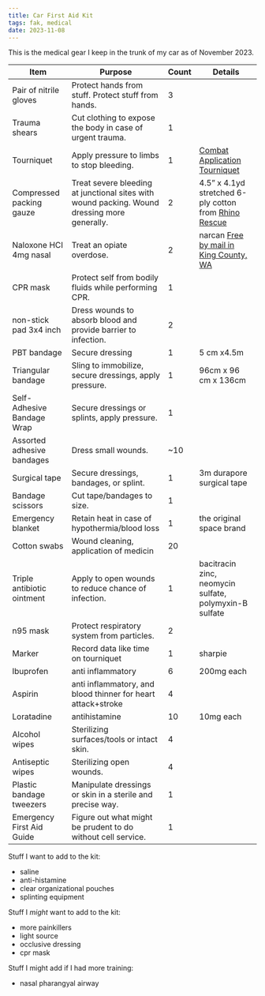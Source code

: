 ```yaml
---
title: Car First Aid Kit
tags: fak, medical
date: 2023-11-08
---
```


This is the medical gear I keep in the trunk of my car as of November 2023.

| Item | Purpose | Count | Details |
| --- | --- | --- | --- |
| Pair of nitrile gloves | Protect hands from stuff. Protect stuff from hands. | 3 |  |
| Trauma shears | Cut clothing to expose the body in case of urgent trauma. | 1 |  |
| Tourniquet | Apply pressure to limbs to stop bleeding. | 1 | [Combat Application Tourniquet](https://www.bleedingkits.org/all-products/tourniquet-combat-application-org-acs.html) |
| Compressed packing gauze | Treat severe bleeding at junctional sites with wound packing. Wound dressing more generally. | 2 | 4.5” x 4.1yd stretched 6-ply cotton from [Rhino Rescue](https://www.amazon.com/gp/product/B09GXFFRGZ/ref=ppx_od_dt_b_asin_title_s00?ie=UTF8&psc=1) |
| Naloxone HCI 4mg nasal | Treat an opiate overdose. | 2 | narcan [Free by mail in King County, WA](https://www.kelley-ross.com/services/naloxone/king-county-naloxone-access/) |
| CPR mask | Protect self from bodily fluids while performing CPR. | 1 |  |
| non-stick pad 3x4 inch | Dress wounds to absorb blood and provide barrier to infection. | 2 |  |
| PBT bandage | Secure dressing | 1 | 5 cm x4.5m  |
| Triangular bandage | Sling to immobilize, secure dressings, apply pressure. | 1 | 96cm x 96 cm x 136cm |
| Self-Adhesive Bandage Wrap | Secure dressings or splints, apply pressure. | 1 |  |
| Assorted adhesive bandages | Dress small wounds. | ~10 |  |
| Surgical tape | Secure dressings, bandages, or splint. | 1 | 3m durapore surgical tape |
| Bandage scissors | Cut tape/bandages to size. | 1 |  |
| Emergency blanket | Retain heat in case of hypothermia/blood loss | 1 | the original space brand |
| Cotton swabs | Wound cleaning, application of medicin | 20 |  |
| Triple antibiotic ointment | Apply to open wounds to reduce chance of infection. | 1 | bacitracin zinc, neomycin sulfate, polymyxin-B sulfate |
| n95 mask | Protect respiratory system from particles. | 2 |  |
| Marker | Record data like time on tourniquet | 1 | sharpie |
| Ibuprofen | anti inflammatory | 6 | 200mg each |
| Aspirin | anti inflammatory, and blood thinner for heart attack+stroke | 4 |  |
| Loratadine | antihistamine | 10 | 10mg each |
| Alcohol wipes | Sterilizing surfaces/tools or intact skin. | 4 |  |
| Antiseptic wipes | Sterilizing open wounds. | 4 |  |
| Plastic bandage tweezers | Manipulate dressings or skin in a sterile and precise way. | 1 |  |
| Emergency First Aid Guide | Figure out what might be prudent to do without cell service. | 1 |  |

Stuff I want to add to the kit:

- saline
- anti-histamine
- clear organizational pouches
- splinting equipment

Stuff I *might* want to add to the kit:

- more painkillers
- light source
- occlusive dressing
- cpr mask

Stuff I might add if I had more training:

- nasal pharangyal airway
